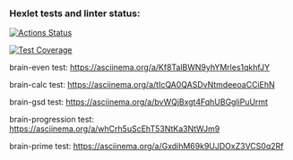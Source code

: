 ### Hexlet tests and linter status:

[![Actions Status](https://github.com/cyberJorney/frontend-project-44/workflows/hexlet-check/badge.svg)](https://github.com/cyberJorney/frontend-project-44/actions)

[![Test Coverage](https://api.codeclimate.com/v1/badges/f6408896a1bb3814b016/test_coverage)](https://codeclimate.com/github/cyberJorney/frontend-project-44/test_coverage)

brain-even test:
https://asciinema.org/a/Kf8TalBWN9yhYMrles1qkhfJY

brain-calc test:
https://asciinema.org/a/tIcQA0QASDvNtmdeeoaCCiEhN

brain-gsd test:
https://asciinema.org/a/bvWQjBxgt4FqhUBGgliPuUrmt

brain-progression test:
https://asciinema.org/a/whCrh5uScEhT53NtKa3NtWJm9

brain-prime test:
https://asciinema.org/a/GxdihM69k9UJDOxZ3VCS0q2Rf
